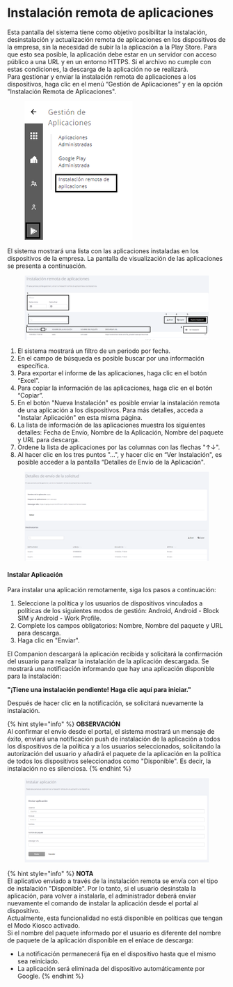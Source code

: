 # Instalación remota de aplicaciones

Esta pantalla del sistema tiene como objetivo posibilitar la instalación, desinstalación y actualización remota de aplicaciones en los dispositivos de la empresa, sin la necesidad de subir la la aplicación a la Play Store. Para que esto sea posible, la aplicación debe estar en un servidor con acceso público a una URL y en un entorno HTTPS. Si el archivo no cumple con estas condiciones, la descarga de la aplicación no se realizará.\
Para gestionar y enviar la instalación remota de aplicaciones a los dispositivos, haga clic en el menú “Gestión de Aplicaciones” y en la opción "Instalación Remota de Aplicaciones".

<figure><img src="../.gitbook/assets/Captura de tela 2024-05-16 144645 (2).png" alt=""><figcaption></figcaption></figure>

El sistema mostrará una lista con las aplicaciones instaladas en los dispositivos de la empresa. La pantalla de visualización de las aplicaciones se presenta a continuación.

<figure><img src="../.gitbook/assets/Captura de tela 2024-05-16 145207.png" alt=""><figcaption></figcaption></figure>

1. El sistema mostrará un filtro de un periodo por fecha.
2. En el campo de búsqueda es posible buscar por una información específica.
3. Para exportar el informe de las aplicaciones, haga clic en el botón “Excel”.
4. Para copiar la información de las aplicaciones, haga clic en el botón “Copiar”.
5. En el botón "Nueva Instalación" es posible enviar la instalación remota de una aplicación a los dispositivos. Para más detalles, acceda a "Instalar Aplicación" en esta misma página.
6. La lista de información de las aplicaciones muestra los siguientes detalles: Fecha de Envío, Nombre de la Aplicación, Nombre del paquete y URL para descarga.
7. Ordene la lista de aplicaciones por las columnas con las flechas "↑↓".
8. Al hacer clic en los tres puntos "...", y hacer clic en “Ver Instalación", es posible acceder a la pantalla “Detalles de Envío de la Aplicación".

<figure><img src="../.gitbook/assets/image (127).png" alt=""><figcaption></figcaption></figure>

#### **Instalar Aplicación**

Para instalar una aplicación remotamente, siga los pasos a continuación:

1. Seleccione la política y los usuarios de dispositivos vinculados a políticas de los siguientes modos de gestión: Android, Android - Block SIM y Android - Work Profile.
2. Complete los campos obligatorios: Nombre, Nombre del paquete y URL para descarga.
3. Haga clic en "Enviar".

El Companion descargará la aplicación recibida y solicitará la confirmación del usuario para realizar la instalación de la aplicación descargada. Se mostrará una notificación informando que hay una aplicación disponible para la instalación:

**"¡Tiene una instalación pendiente! Haga clic aquí para iniciar."**

Después de hacer clic en la notificación, se solicitará nuevamente la instalación.

{% hint style="info" %}
**OBSERVACIÓN**\
Al confirmar el envío desde el portal, el sistema mostrará un mensaje de éxito, enviará una notificación push de instalación de la aplicación a todos los dispositivos de la política y a los usuarios seleccionados, solicitando la autorización del usuario y añadirá el paquete de la aplicación en la política de todos los dispositivos seleccionados como "Disponible". Es decir, la instalación no es silenciosa.
{% endhint %}

<figure><img src="../.gitbook/assets/image (128).png" alt=""><figcaption></figcaption></figure>

{% hint style="info" %}
**NOTA**\
El aplicativo enviado a través de la instalación remota se envía con el tipo de instalación "Disponible". Por lo tanto, si el usuario desinstala la aplicación, para volver a instalarla, el administrador deberá enviar nuevamente el comando de instalar la aplicación desde el portal al dispositivo.\
Actualmente, esta funcionalidad no está disponible en políticas que tengan el Modo Kiosco activado.\
Si el nombre del paquete informado por el usuario es diferente del nombre de paquete de la aplicación disponible en el enlace de descarga:

* La notificación permanecerá fija en el dispositivo hasta que el mismo sea reiniciado.
* La aplicación será eliminada del dispositivo automáticamente por Google.
{% endhint %}

